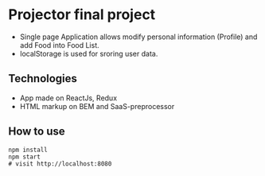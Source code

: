 # Projector final project
- Single page Application allows modify personal information (Profile) and add Food into Food List.
- localStorage is used for sroring user data.

## Technologies
- App made on ReactJs, Redux
- HTML markup on BEM and SaaS-preprocessor

## How to use
```
npm install
npm start
# visit http://localhost:8080
```
